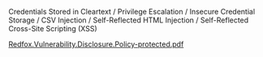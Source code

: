 Credentials Stored in Cleartext / Privilege Escalation / Insecure Credential Storage / CSV Injection / Self-Reflected HTML Injection / Self-Reflected Cross-Site Scripting (XSS) 

[Redfox.Vulnerability.Disclosure.Policy-protected.pdf](https://github.com/ShravanSinghRathore/ASUS-RT-N300-B1/files/14945675/Redfox.Vulnerability.Disclosure.Policy-protected.pdf)
